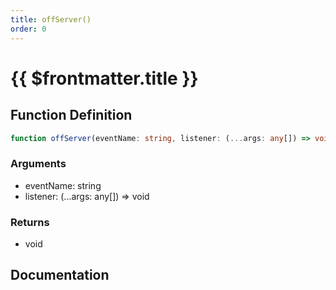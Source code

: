 ```yaml
---
title: offServer()
order: 0
---
```


# {{ $frontmatter.title }}

<!--@include: ./offServer_partial_header.md-->

## Function Definition

```ts
function offServer(eventName: string, listener: (...args: any[]) => void): void;
```

### Arguments

* eventName: string
* listener: (...args: any[]) =\> void

### Returns

* void

## Documentation

<!--@include: ./offServer_partial_footer.md-->

